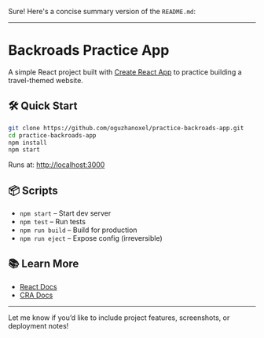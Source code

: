 Sure! Here's a concise summary version of the `README.md`:

---

# Backroads Practice App

A simple React project built with [Create React App](https://github.com/facebook/create-react-app) to practice building a travel-themed website.

## 🛠️ Quick Start

```bash
git clone https://github.com/oguzhanoxel/practice-backroads-app.git
cd practice-backroads-app
npm install
npm start
```

Runs at: [http://localhost:3000](http://localhost:3000)

## 📦 Scripts

- `npm start` – Start dev server
- `npm test` – Run tests
- `npm run build` – Build for production
- `npm run eject` – Expose config (irreversible)

## 📚 Learn More

- [React Docs](https://reactjs.org/)
- [CRA Docs](https://facebook.github.io/create-react-app/docs/getting-started)

---

Let me know if you’d like to include project features, screenshots, or deployment notes!